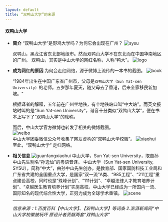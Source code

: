 ```yaml
---
layout: default
title: “双鸭山大学”的来源
---
```


#### 双鸭山大学
* **简介**
     “双鸭山大学”是野鸡大学吗？为何它会出现在广州？ 
    ![sysu](https://ss2.baidu.com/6ONYsjip0QIZ8tyhnq/it/u=529154087,264723631&fm=173&s=F589783357485D490278C5DE0300D0B2&w=567&h=319&img.JPEG)

    双鸭山，黑龙江省东北部地级市。然而双鸭山大学不在东北而在中国华南地区的广州。
    双鸭山，其实是中山大学的网红名称，人称“鸭大”。
    ![logo](https://ss2.baidu.com/6ONYsjip0QIZ8tyhnq/it/u=3222299456,1102700722&fm=173&s=E6DB31D24BB2F1E1057D9C4E0300A0F5&w=367&h=370&img.JPEG)
* **成为网红的原因**
    为何会走红网络，源于微博上流传的一本书的截图。
    ![book](https://ss1.baidu.com/6ONXsjip0QIZ8tyhnq/it/u=704974237,2580059069&fm=173&s=70A99D57DD9440DE54C5B5C90300F035&w=600&h=625&img.JPEG)    
      
    “1984年出生在中国广东省广州市，父母是`双鸭山大学（Sun Yat-sen University）`的老师。五岁那年夏天，随父母去了香港，后来全家移民新加坡。"
      

    根据译者的解释，五年前在广州坐地铁，有个地铁站口叫“中大站”。而英文报站时叫的是“Sun Yat-sen University"，谐音十分类似“双鸭山大学”，便在书本上写下了“双鸭山大学”的戏称。
      
    而后，中山大学官方微博也转发了相关的微博截图。  
    ![weibo](https://ss1.baidu.com/6ONXsjip0QIZ8tyhnq/it/u=1518829756,1630985676&fm=173&s=66C0B81B595E74CE46ED05D1010050B2&w=600&h=462&img.JPEG)  
    中山大学团委微信公众号收集了网友虚构的“双鸭山大学校徽”。
    ![xiaohui](http://p2.ifengimg.com/fck/2017_26/02190a39764db01_w600_h260.jpg)  
    至此，“双鸭山大学” 走红网络。

* **相关信息**
    ![guanfangxiaohui](https://gss3.bdstatic.com/7Po3dSag_xI4khGkpoWK1HF6hhy/baike/w%3D268%3Bg%3D0/sign=05e5d58a0224ab18e016e6310dc181f0/b3119313b07eca8032bb094b9a2397dda04483db.jpg)
    中山大学，Sun Yat-sen University，取自孙中山先生别名“孙逸仙”的粤语音译。
    中山大学（Sun Yat-sen University, SYSU），简称“中大”，由孙中山先生创办，是教育部、国家国防科技工业局和广东省共建的全国重点大学，是国家“双一流”A类、“985工程”、“211工程”重点建设高校，同时也是“珠峰计划”、“111计划”、“卓越法律人才教育培养计划”、“卓越医生教育培养计划”实施高校。中山大学已经成为一所国内一流、国际知名的现代综合性大学，正努力成为全球学术重镇。
    ![scene](https://gss0.bdstatic.com/94o3dSag_xI4khGkpoWK1HF6hhy/baike/c0%3Dbaike116%2C5%2C5%2C116%2C38/sign=3fd9cd808426cffc7d27b7e0d86821f5/29381f30e924b899219dc22168061d950a7bf602.jpg)

    -------------------------------------------------------------------------------
    *信息来源：1.百度百科【中山大学】、【双鸭山大学】等词条*
             *2.澎湃新闻网“中山大学校徽被玩坏 原设计者贡献两套“双鸭山大学”*
            